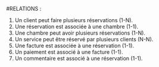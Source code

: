 #RELATIONS :
1. Un client peut faire plusieurs réservations (1-N).
2. Une réservation est associée à une chambre (1-1).
3. Une chambre peut avoir plusieurs réservations (1-N).
4. Un service peut être réservé par plusieurs clients (N-N).
5. Une facture est associée à une réservation (1-1).
6. Un paiement est associé à une facture (1-1).
7. Un commentaire est associé à une réservation (1-1).
